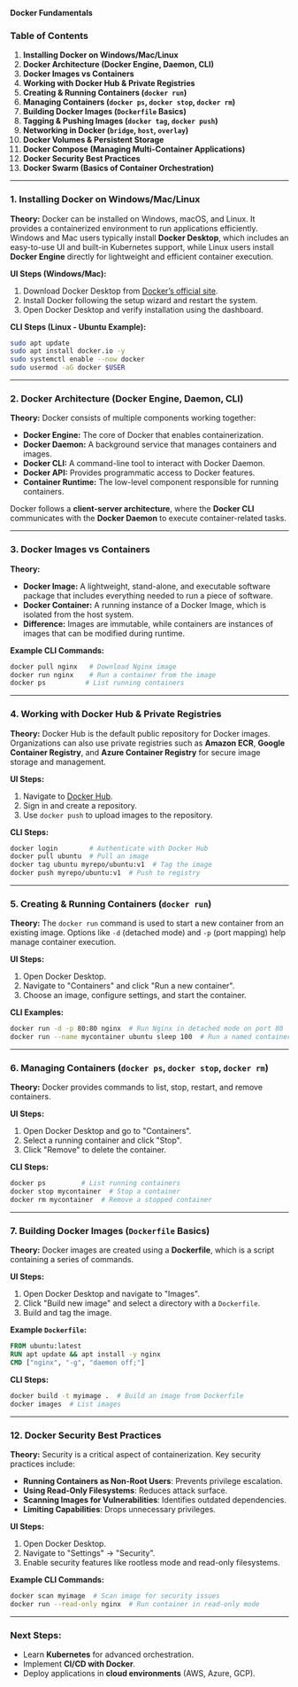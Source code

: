 **Docker Fundamentals**

### **Table of Contents**
1. **Installing Docker on Windows/Mac/Linux**
2. **Docker Architecture (Docker Engine, Daemon, CLI)**
3. **Docker Images vs Containers**
4. **Working with Docker Hub & Private Registries**
5. **Creating & Running Containers (`docker run`)**
6. **Managing Containers (`docker ps`, `docker stop`, `docker rm`)**
7. **Building Docker Images (`Dockerfile` Basics)**
8. **Tagging & Pushing Images (`docker tag`, `docker push`)**
9. **Networking in Docker (`bridge`, `host`, `overlay`)**
10. **Docker Volumes & Persistent Storage**
11. **Docker Compose (Managing Multi-Container Applications)**
12. **Docker Security Best Practices**
13. **Docker Swarm (Basics of Container Orchestration)**

---

### **1. Installing Docker on Windows/Mac/Linux**
**Theory:** Docker can be installed on Windows, macOS, and Linux. It provides a containerized environment to run applications efficiently. Windows and Mac users typically install **Docker Desktop**, which includes an easy-to-use UI and built-in Kubernetes support, while Linux users install **Docker Engine** directly for lightweight and efficient container execution.

**UI Steps (Windows/Mac):**
1. Download Docker Desktop from [Docker’s official site](https://www.docker.com/).
2. Install Docker following the setup wizard and restart the system.
3. Open Docker Desktop and verify installation using the dashboard.

**CLI Steps (Linux - Ubuntu Example):**
```sh
sudo apt update
sudo apt install docker.io -y
sudo systemctl enable --now docker
sudo usermod -aG docker $USER
```

---

### **2. Docker Architecture (Docker Engine, Daemon, CLI)**
**Theory:** Docker consists of multiple components working together:
- **Docker Engine:** The core of Docker that enables containerization.
- **Docker Daemon:** A background service that manages containers and images.
- **Docker CLI:** A command-line tool to interact with Docker Daemon.
- **Docker API:** Provides programmatic access to Docker features.
- **Container Runtime:** The low-level component responsible for running containers.

Docker follows a **client-server architecture**, where the **Docker CLI** communicates with the **Docker Daemon** to execute container-related tasks.

---

### **3. Docker Images vs Containers**
**Theory:**
- **Docker Image:** A lightweight, stand-alone, and executable software package that includes everything needed to run a piece of software.
- **Docker Container:** A running instance of a Docker Image, which is isolated from the host system.
- **Difference:** Images are immutable, while containers are instances of images that can be modified during runtime.

**Example CLI Commands:**
```sh
docker pull nginx   # Download Nginx image
docker run nginx    # Run a container from the image
docker ps          # List running containers
```

---

### **4. Working with Docker Hub & Private Registries**
**Theory:** Docker Hub is the default public repository for Docker images. Organizations can also use private registries such as **Amazon ECR**, **Google Container Registry**, and **Azure Container Registry** for secure image storage and management.

**UI Steps:**
1. Navigate to [Docker Hub](https://hub.docker.com/).
2. Sign in and create a repository.
3. Use `docker push` to upload images to the repository.

**CLI Steps:**
```sh
docker login        # Authenticate with Docker Hub
docker pull ubuntu  # Pull an image
docker tag ubuntu myrepo/ubuntu:v1  # Tag the image
docker push myrepo/ubuntu:v1  # Push to registry
```

---

### **5. Creating & Running Containers (`docker run`)**
**Theory:** The `docker run` command is used to start a new container from an existing image. Options like `-d` (detached mode) and `-p` (port mapping) help manage container execution.

**UI Steps:**
1. Open Docker Desktop.
2. Navigate to "Containers" and click "Run a new container".
3. Choose an image, configure settings, and start the container.

**CLI Examples:**
```sh
docker run -d -p 80:80 nginx  # Run Nginx in detached mode on port 80
docker run --name mycontainer ubuntu sleep 100  # Run a named container
```

---

### **6. Managing Containers (`docker ps`, `docker stop`, `docker rm`)**
**Theory:** Docker provides commands to list, stop, restart, and remove containers.

**UI Steps:**
1. Open Docker Desktop and go to "Containers".
2. Select a running container and click "Stop".
3. Click "Remove" to delete the container.

**CLI Steps:**
```sh
docker ps         # List running containers
docker stop mycontainer  # Stop a container
docker rm mycontainer  # Remove a stopped container
```

---

### **7. Building Docker Images (`Dockerfile` Basics)**
**Theory:** Docker images are created using a **Dockerfile**, which is a script containing a series of commands.

**UI Steps:**
1. Open Docker Desktop and navigate to "Images".
2. Click "Build new image" and select a directory with a `Dockerfile`.
3. Build and tag the image.

**Example `Dockerfile`:**
```dockerfile
FROM ubuntu:latest
RUN apt update && apt install -y nginx
CMD ["nginx", "-g", "daemon off;"]
```

**CLI Steps:**
```sh
docker build -t myimage .  # Build an image from Dockerfile
docker images  # List images
```

---

### **12. Docker Security Best Practices**
**Theory:** Security is a critical aspect of containerization. Key security practices include:
- **Running Containers as Non-Root Users**: Prevents privilege escalation.
- **Using Read-Only Filesystems**: Reduces attack surface.
- **Scanning Images for Vulnerabilities**: Identifies outdated dependencies.
- **Limiting Capabilities**: Drops unnecessary privileges.

**UI Steps:**
1. Open Docker Desktop.
2. Navigate to "Settings" → "Security".
3. Enable security features like rootless mode and read-only filesystems.

**Example CLI Commands:**
```sh
docker scan myimage  # Scan image for security issues
docker run --read-only nginx  # Run container in read-only mode
```

---

### **Next Steps:**
- Learn **Kubernetes** for advanced orchestration.
- Implement **CI/CD with Docker**.
- Deploy applications in **cloud environments** (AWS, Azure, GCP).

